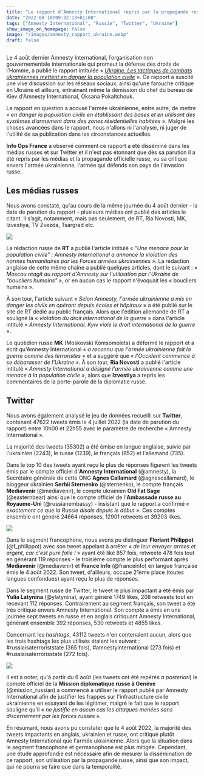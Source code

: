 ```yaml
---
title: "Le rapport d’Amnesty International repris par la propagande russe"
date: "2022-08-10T09:32:13+01:00"
tags: ["Amnesty International", "Russie", "Twitter", "Ukraine"]
show_image_on_homepage: false
image: "/images/amnesty_rapport_ukraine.webp"
draft: false
---
```


Le 4 août dernier Amnesty International, l’organisation non gouvernementale internationale qui promeut la défense des droits de l’Homme, a publié le rapport intitulée « *[Ukraine. Les tactiques de combats ukrainiennes mettent en danger la population civile](https://www.amnesty.org/fr/latest/news/2022/08/ukraine-ukrainian-fighting-tactics-endanger-civilians/)* ». Ce rapport a suscité une vive discussion sur les réseaux sociaux, ainsi qu'une farouche critique en Ukraine et ailleurs, entrainant même la démission du chef du bureau de Kiev d'Amnesty International, Oksana Pokaltchouk.

Le rapport en question a accusé l'armée ukrainienne, entre autre, de mettre « *en danger la population civile en établissant des bases et en utilisant des systèmes d’armement dans des zones résidentielles habitées* ». Malgré les choses avancées dans le rapport, nous n'allons ni l'analyser, ni juger de l'utilité de sa publication dans les circonstances actuelles. 

**Info Ops France** a observé comment ce rapport a été disséminé dans les médias russes et sur Twitter et il n'est pas étonnant que dès sa parution il a été repris par les médias et la propagande officielle russe, vu sa critique envers l'armée ukrainienne, l'armée qui défends son pays de l'invasion russe.

## Les médias russes

Nous avons constaté, qu'au cours de la même journée du 4 août dernier - la date de parution du rapport - plusieurs médias ont publié des articles le citant. Il s’agit, notamment, mais pas seulement, de RT, Ria Novosti, MK, Izvestiya, TV Zvezda, Tsargrad etc.

![](/images/amnesty_ru_media.webp)

La rédaction russe de **RT** a publié l'article intitulé « *"Une menace pour la population civile" : Amnesty International a annoncé la violation des normes humanitaires par les Forces armées ukrainiennes* ». La rédaction anglaise de cette même chaîne a publié quelques articles, dont le suivant : « *Moscou réagit au rapport d'Amnesty sur l'utilisation par l'Ukraine de "boucliers humains"* », or en aucun cas le rapport n'évoquait les « boucliers humains ».

À son tour, l'article suivant « *Selon Amnesty, l'armée ukrainienne a mis en danger les civils en opérant depuis écoles et hôpitaux* » a été publié sur le site de RT dédié au public français. Alors que l'édition allemande de RT a souligné la « *violation du droit international de la guerre* » dans l'article intitulé « *Amnesty International. Kyiv viole le droit international de la guerre* ».

Le quotidien russe **MK** (Moskovski Komsomolets) a déformé le rapport et a écrit qu'Amnesty International « *a reconnu que l'armée ukrainienne fait la guerre comme des terroristes* » et a suggéré que « *l'Occident commence à se débarasser de l'Ukraine* ». À son tour, **Ria Novosti** a publié l'article intitulé « *Amnesty International a désigné l'armée ukrainienne comme une menace à la population civile* », alors que **Izvestiya** a repris les commentaires de la porte-parole de la diplomatie russe.

## Twitter

Nous avons également analysé le jeu de données recueilli sur **Twitter**, contenant 47622 tweets émis le 4 juillet 2022 (la date de parution du rapport) entre 10h00 et 22h55 avec le paramètre de recherche « Amnesty International ».

La majorité des tweets (35302) a été émise en langue anglaise, suivie par l'ukrainien (2243), le russe (1239), le français (852) et l'allemand (735).

Dans le top 10 des tweets ayant reçu le plus de réponses figurent les tweets émis par le compte officiel d'**Amnesty International** (@amnesty), la Secrétaire générale de cette ONG **Agnes Callamard** (@agnescallamard), le bloggeur ukrainien **Serhii Sternenko** (@sternenko), le compte français **Mediavenir** (@mediavenir), le compte ukrainien **Old Fat Sage** (@easternbear) ainsi que le compte officiel de l'**Ambassade russe au Royaume-Uni** (@russianembassy) - insistant que le rapport a confirmé « *exactement ce que la Russie disais depuis le début* ». Ces comptes ensemble ont généré 24664 réponses, 12901 retweets et 39203 likes.

![](/images/amnesty_philippot_latynina.webp)

Dans le segment francophone, nous avons pu distinguer **Floriant Philippot** (@f_philippot) avec son tweet appelant à arrêter « *de leur envoyer armes et argent, car c'est pure folie !* » ayant été liké 857 fois, retweeté 478 fois tout en générant 119 réponses - le troisième compte le plus performant après **Mediavenir** (@mediavenir) et **France Info** (@franceinfo) en langue française émis le 4 août 2022. Son tweet, d'ailleurs, occupe 21ème place (toutes langues confondues) ayant reçu le plus de réponses.
 
Dans le segment russe de Twitter, le tweet le plus impactant a été émis par **Yulia Latynina** (@ylatynina), ayant généré 1749 likes, 208 retweets tout en recevant 112 réponses. Contrairement au segment français, son tweet a été très critique envers Amnesty International. Son compte a émis en une journée sept tweets en russe et en anglais critiquant Amnesty International, générant ensemble 392 réponses, 530 retweets et 4855 likes.

Concernant les *hashtags*, 43112 tweets n'en contenaient aucun, alors que les trois hashtags les plus utilisés étaient les suivant : #russiaisaterroriststate (365 fois), #amnestyinternational (273 fois) et #russiaisaterrorisstate (272 fois).

![](/images/russian_mission_geneva.webp)

Il est à noter, qu'à partir du 6 août (les tweets ont été repérés *a posteriori*) le compte officiel de la **Mission diplomatique russe à Genève** (@mission_russian) a commencé à utiliser le rapport publié par Amnesty International afin de justifier les frappes sur l'infrastructure civile ukrainienne en essayant de les légitimer, malgré le fait que le rapport souligne qu'il « *ne justifie en aucun cas les attaques menées sans discernement par les forces russes* ».

En résumant, nous avons pu constater que le 4 août 2022, la majorité des tweets impactants en anglais, ukrainien et russe, ont critiqué plutôt Amnesty International que l'armée ukrainienne. Alors que la situation dans le segment francophone et germanophone est plus mitigée. Cependant, une étude approfondie est nécessaire afin de mesurer la dissémination de ce rapport, son utilisation par la propagande russe, ainsi que son impact, qui ne pourra se faire que dans la temporalité.